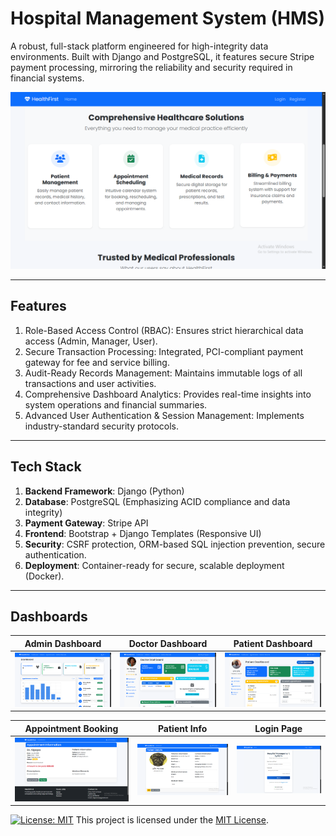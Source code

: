 # Hospital Management System (HMS)

A robust, full-stack platform engineered for high-integrity data environments. Built with Django and PostgreSQL, it features secure Stripe payment processing, mirroring the reliability and security required in financial systems.

![Main](screenshots/System_Features.png)

---

##   Features

1. Role-Based Access Control (RBAC): Ensures strict hierarchical data access (Admin, Manager, User).
2. Secure Transaction Processing: Integrated, PCI-compliant payment gateway for fee and service billing.
3. Audit-Ready Records Management: Maintains immutable logs of all transactions and user activities.
4. Comprehensive Dashboard Analytics: Provides real-time insights into system operations and financial summaries.
5. Advanced User Authentication & Session Management: Implements industry-standard security protocols.

---

##  Tech Stack

1. **Backend Framework**: Django (Python)
2. **Database**: PostgreSQL (Emphasizing ACID compliance and data integrity)
3. **Payment Gateway**: Stripe API
4. **Frontend**: Bootstrap + Django Templates (Responsive UI)
5. **Security**: CSRF protection, ORM-based SQL injection prevention, secure authentication.
6. **Deployment**: Container-ready for secure, scalable deployment (Docker).

---

##   Dashboards

|  Admin Dashboard  |  Doctor Dashboard  |  Patient Dashboard  |
|-------------------|--------------------|---------------------|
| ![Patient](screenshots/Admin_Dash.png) | ![Doctor](screenshots/Doctor_Profile.png) | ![Admin](screenshots/Patient_Profile.png) |

|  Appointment Booking  |  Patient Info  |  Login Page  |
|-----------------------|----------------|--------------|
| ![Patient](screenshots/Appointment_Booking.png) | ![Doctor](screenshots/Patient_Info.png) | ![Admin](screenshots/Login_Page.png) |

[![License: MIT](https://img.shields.io/badge/License-MIT-yellow.svg)](./LICENSE)
This project is licensed under the [MIT License](./LICENSE).